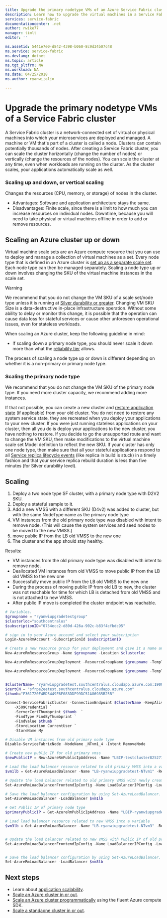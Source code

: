 ```yaml
---
title: Upgrade the primary nodetype VMs of an Azure Service Fabric cluster | Microsoft Docs
description: Learn how to upgrade the virtual machines in a Service Fabric cluster's primary nodetype.
services: service-fabric
documentationcenter: .net
author: rwike77
manager: timlt
editor: ''

ms.assetid: 5441e7e0-d842-4398-b060-8c9d34b07c48
ms.service: service-fabric
ms.devlang: dotnet
ms.topic: article
ms.tgt_pltfrm: NA
ms.workload: NA
ms.date: 04/25/2018
ms.author: ryanwi;aljo

---
```

# Upgrade the primary nodetype VMs of a Service Fabric cluster
A Service Fabric cluster is a network-connected set of virtual or physical machines into which your microservices are deployed and managed. A machine or VM that's part of a cluster is called a node. Clusters can contain potentially thousands of nodes. After creating a Service Fabric cluster, you can scale the cluster horizontally (change the number of nodes) or vertically (change the resources of the nodes).  You can scale the cluster at any time, even when workloads are running on the cluster.  As the cluster scales, your applications automatically scale as well.

### Scaling up and down, or vertical scaling 
Changes the resources (CPU, memory, or storage) of nodes in the cluster.
- Advantages: Software and application architecture stays the same.
- Disadvantages: Finite scale, since there is a limit to how much you can increase resources on individual nodes. Downtime, because you will need to take physical or virtual machines offline in order to add or remove resources.

## Scaling an Azure cluster up or down
Virtual machine scale sets are an Azure compute resource that you can use to deploy and manage a collection of virtual machines as a set. Every node type that is defined in an Azure cluster is [set up as a separate scale set](service-fabric-cluster-nodetypes.md). Each node type can then be managed separately.  Scaling a node type up or down involves changing the SKU of the virtual machine instances in the scale set. 

> [!WARNING]
> We recommend that you do not change the VM SKU of a scale set/node type unless it is running at [Silver durability or greater](service-fabric-cluster-capacity.md#the-durability-characteristics-of-the-cluster). Changing VM SKU Size is a data-destructive in-place infrastructure operation. Without some ability to delay or monitor this change, it is possible that the operation can cause data loss for stateful services or cause other unforeseen operational issues, even for stateless workloads. 
>

When scaling an Azure cluster, keep the following guideline in mind:
- If scaling down a primary node type, you should never scale it down more than what the [reliability tier](service-fabric-cluster-capacity.md#the-reliability-characteristics-of-the-cluster) allows.

The process of scaling a node type up or down is different depending on whether it is a non-primary or primary node type.

### Scaling the primary node type
We recommend that you do not change the VM SKU of the primary node type. If you need more cluster capacity, we recommend adding more instances. 

If that not possible, you can create a new cluster and [restore application state](service-fabric-reliable-services-backup-restore.md) (if applicable) from your old cluster. You do not need to restore any system service state, they are recreated when you deploy your applications to your new cluster. If you were just running stateless applications on your cluster, then all you do is deploy your applications to the new cluster, you have nothing to restore. If you decide to go the unsupported route and want to change the VM SKU, then make modifications to the virtual machine scale set Model definition to reflect the new SKU. If your cluster has only one node type, then make sure that all your stateful applications respond to all [Service replica lifecycle events](service-fabric-reliable-services-lifecycle.md) (like replica in build is stuck) in a timely fashion and that your service replica rebuild duration is less than five minutes (for Silver durability level). 

## Scaling
1)	Deploy a two node type SF cluster, with a primary node type with D2V2 SKU.
2)	Deploy a stateful sample to it.
3)	Add a new VMSS with a different SKU (D4v2) was added to cluster, but with the same NodeType name as the primary node type
4)	 VM instances from the old primary node type was disabled with intent to remove node. (This will cause  the system services and seed nodes to be moved to the new VMSS.)
5)	move public IP from the LB old VMSS to the new one
6)	The cluster and the app should stay healthy.

Results:
-	VM instances from the old primary node type was disabled with intent to remove node.
-	Deallocated VM instances from old VMSS to move public IP from the LB old VMSS to the new one
-	Successfully move public IP from the LB old VMSS to the new one
-	During the process of moving public IP from old LB to new, the cluster was not reachable for time for which LB is detached from old VMSS and is not attached to new VMSS.
-	After public IP move is completed the cluster endpoint was reachable.

```powershell
# Variables.
$groupname = "ryanwiupgradetestgroup"
$clusterloc="southcentralus"  
$subscriptionID="0754ecc2-d80d-426a-902c-b83f4cfbdc95"

# sign in to your Azure account and select your subscription
Login-AzureRmAccount -SubscriptionId $subscriptionID 

# Create a new resource group for your deployment and give it a name and a location.
New-AzureRmResourceGroup -Name $groupname -Location $clusterloc

New-AzureRmResourceGroupDeployment -ResourceGroupName $groupname -TemplateParameterFile "C:\temp\cluster\template_2NodeTypes.parameters.json" -TemplateFile "C:\temp\cluster\template_2NodeTypes.json" -Verbose

New-AzureRmResourceGroupDeployment -ResourceGroupName $groupname -TemplateParameterFile "C:\temp\cluster\template_3NodeTypes.parameters.json" -TemplateFile "C:\temp\cluster\template_3NodeTypes.json" -Verbose


$ClusterName= "ryanwiupgradetest.southcentralus.cloudapp.azure.com:19000"
$certCN = "sfrpe2eetest.southcentralus.cloudapp.azure.com"
$thumb="F361720F4BD5449F6F083DDE99DC51A86985B25B"

Connect-ServiceFabricCluster -ConnectionEndpoint $ClusterName -KeepAliveIntervalInSec 10 `
    -X509Credential `
    -ServerCertThumbprint $thumb  `
    -FindType FindByThumbprint `
    -FindValue $thumb `
    -StoreLocation CurrentUser `
    -StoreName My 

# Disable VM instances from old primary node type
Disable-ServiceFabricNode -NodeName _NTvm1_4 -Intent RemoveNode 

# Create new public IP for old primary vmss
$newPublicIP = New-AzureRmPublicIpAddress -Name "LBIP-testcluster8252711300318-new" -ResourceGroupName $groupname -AllocationMethod Dynamic -Location ‘South Central US’

# Load the load balancer resource related to old primary VMSS into a variable
$vm1lb = Get-AzureRmLoadBalancer -Name "LB-ryanwiupgradetest-NTvm1" -ResourceGroupName $groupname

# Update the load balancer related to old primary VMSS with newly created Public IP
Set-AzureRmLoadBalancerFrontendIpConfig -Name LoadBalancerIPConfig -LoadBalancer $vm1lb -PublicIpAddress $newPublicIP 

# Save the load balancer configuration by using Set-AzureLoadBalancer.
Set-AzureRmLoadBalancer -LoadBalancer $vm1lb 

# Get Public IP of primary node type 
$primaryPublicIP = Get-AzureRmPublicIpAddress -Name "LBIP-ryanwiupgradetest-0" -ResourceGroupName $groupname

# Load load balancer resource related to new VMSS into a variable
$vm3lb = Get-AzureRmLoadBalancer -Name "LB-ryanwiupgradetest-NTvm3" -ResourceGroupName $resourceGroupName 


# Update the load balancer related to new VMSS with Public IP of old primary VMSS
Set-AzureRmLoadBalancerFrontendIpConfig -Name LoadBalancerIPConfig -LoadBalancer $vm3lb -PublicIpAddress $oldPublicIP 


# Save the load balancer configuration by using Set-AzureLoadBalancer.
Set-AzureRmLoadBalancer -LoadBalancer $vm3lb 

```

## Next steps
* Learn about [application scalability](service-fabric-concepts-scalability.md).
* [Scale an Azure cluster in or out](service-fabric-tutorial-scale-cluster.md).
* [Scale an Azure cluster programmatically](service-fabric-cluster-programmatic-scaling.md) using the fluent Azure compute SDK.
* [Scale a standaone cluster in or out](service-fabric-cluster-windows-server-add-remove-nodes.md).

